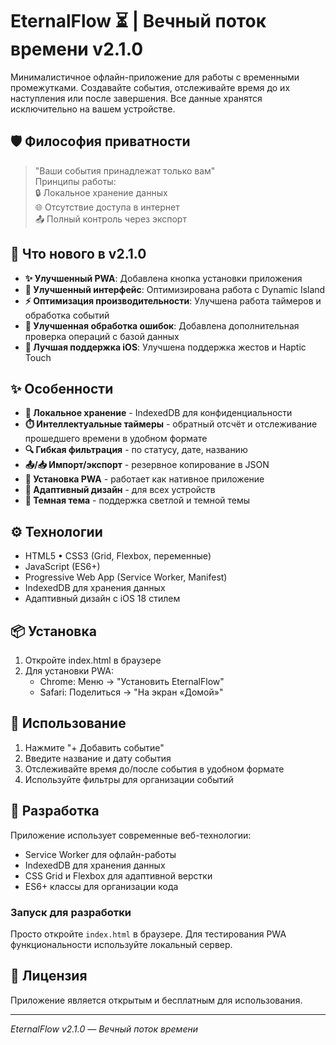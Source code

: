 # EternalFlow ⏳ | Вечный поток времени v2.1.0

Минималистичное офлайн-приложение для работы с временными промежутками. Создавайте события, отслеживайте время до их наступления или после завершения. Все данные хранятся исключительно на вашем устройстве.

## 🛡️ Философия приватности

> "Ваши события принадлежат только вам"  
> Принципы работы:  
> 🔒 Локальное хранение данных  
> 🌐 Отсутствие доступа в интернет  
> 📤 Полный контроль через экспорт

## 🚀 Что нового в v2.1.0

- **✨ Улучшенный PWA**: Добавлена кнопка установки приложения
- **🎨 Улучшенный интерфейс**: Оптимизирована работа с Dynamic Island
- **⚡ Оптимизация производительности**: Улучшена работа таймеров и обработка событий
- **🔧 Улучшенная обработка ошибок**: Добавлена дополнительная проверка операций с базой данных
- **📱 Лучшая поддержка iOS**: Улучшена поддержка жестов и Haptic Touch

## ✨ Особенности

- **📂 Локальное хранение** - IndexedDB для конфиденциальности
- **⏱️ Интеллектуальные таймеры** - обратный отсчёт и отслеживание прошедшего времени в удобном формате
- **🔍 Гибкая фильтрация** - по статусу, дате, названию
- **📤/📥 Импорт/экспорт** - резервное копирование в JSON
- **📲 Установка PWA** - работает как нативное приложение
- **📱 Адаптивный дизайн** - для всех устройств
- **🌙 Темная тема** - поддержка светлой и темной темы

## ⚙️ Технологии

- HTML5 • CSS3 (Grid, Flexbox, переменные)
- JavaScript (ES6+)
- Progressive Web App (Service Worker, Manifest)
- IndexedDB для хранения данных
- Адаптивный дизайн с iOS 18 стилем

## 📦 Установка

1. Откройте index.html в браузере
2. Для установки PWA:
   - Chrome: Меню → "Установить EternalFlow"
   - Safari: Поделиться → "На экран «Домой»"

## 🚀 Использование

1. Нажмите "+ Добавить событие"
2. Введите название и дату события
3. Отслеживайте время до/после события в удобном формате
4. Используйте фильтры для организации событий

## 🔧 Разработка

Приложение использует современные веб-технологии:
- Service Worker для офлайн-работы
- IndexedDB для хранения данных
- CSS Grid и Flexbox для адаптивной верстки
- ES6+ классы для организации кода

### Запуск для разработки
Просто откройте `index.html` в браузере. Для тестирования PWA функциональности используйте локальный сервер.

## 📄 Лицензия
Приложение является открытым и бесплатным для использования.

---

*EternalFlow v2.1.0 — Вечный поток времени*